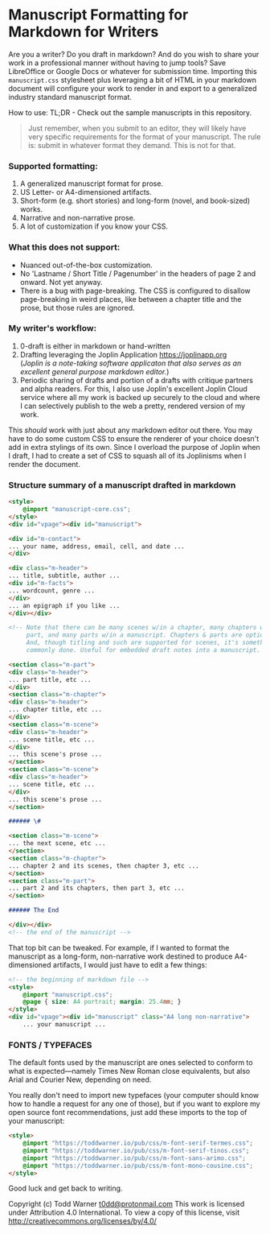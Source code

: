# Manuscript Formatting for Markdown for Writers

Are you a writer? Do you draft in markdown? And do you wish to share your work
in a professional manner without having to jump tools? Save LibreOffice or
Google Docs or whatever for submission time. Importing this `manuscript.css`
stylesheet plus leveraging a bit of HTML in your markdown document will
configure your work to render in and export to a generalized industry standard
manuscript format.

How to use: TL;DR - Check out the sample manuscripts in this repository.

> Just remember, when you submit to an editor, they will likely have very
> specific requirements for the format of your manuscript. The rule is: submit
> in whatever format they demand. This is not for that.

### Supported formatting:

1. A generalized manuscript format for prose.
2. US Letter- or A4-dimensioned artifacts.
3. Short-form (e.g. short stories) and long-form (novel, and book-sized) works.
4. Narrative and non-narrative prose.
5. A lot of customization if you know your CSS.

### What this does not support:

- Nuanced out-of-the-box customization.
- No 'Lastname / Short Title / Pagenumber' in the headers of page 2 and onward.
  Not yet anyway.
- There is a bug with page-breaking. The CSS is configured to disallow
  page-breaking in weird places, like between a chapter title and the prose, but
  those rules are ignored.

### My writer's workflow:
1. 0-draft is either in markdown or hand-written
2. Drafting leveraging the Joplin Application <https://joplinapp.org>  
   (_Joplin is a note-taking software applicaton that also serves as an
     excellent general purpose markdown editor._)
3. Periodic sharing of drafts and portion of a drafts with critique partners
   and alpha readers. For this, I also use Joplin's excellent Joplin Cloud
   service where all my work is backed up securely to the cloud and where I can
   selectively publish to the web a pretty, rendered version of my work.

This *should* work with just about any markdown editor out there. You may have
to do some custom CSS to ensure the renderer of your choice doesn't add in extra
stylings of its own. Since I overload the purpose of Joplin when I draft, I had
to create a set of CSS to squash all of its Joplinisms when I render the
document.

### Structure summary of a manuscript drafted in markdown

```markdown
<style>
    @import "manuscript-core.css";
</style>
<div id="vpage"><div id="manuscript">

<div id="m-contact">
... your name, address, email, cell, and date ...
</div>

<div class="m-header">
... title, subtitle, author ...
<div id="m-facts">
... wordcount, genre ...  
</div>
... an epigraph if you like ...
</div></div>

<!-- Note that there can be many scenes w/in a chapter, many chapters w/in a
     part, and many parts w/in a manuscript. Chapters & parts are optional.
     And, though titling and such are supported for scenes, it's something
     commonly done. Useful for embedded draft notes into a manuscript. -->

<section class="m-part">
<div class="m-header">
... part title, etc ...
</div>
<section class="m-chapter">
<div class="m-header">
... chapter title, etc ...
</div>
<section class="m-scene">
<div class="m-header">
... scene title, etc ...
</div>
... this scene's prose ...
</section>
<section class="m-scene">
<div class="m-header">
... scene title, etc ...
</div>
... this scene's prose ...
</section>

###### \#

<section class="m-scene">
... the next scene, etc ...
</section>
<section class="m-chapter">
... chapter 2 and its scenes, then chapter 3, etc ...
</section>
<section class="m-part">
... part 2 and its chapters, then part 3, etc ...
</section>

###### The End

</div></div>
<!-- the end of the manuscript -->
```

That top bit can be tweaked. For example, if I wanted to format the manuscript
as a long-form, non-narrative work destined to produce A4-dimensioned
artifacts, I would just have to edit a few things:

```markdown
<!-- the beginning of markdown file -->
<style>
    @import "manuscript.css";
    @page { size: A4 portrait; margin: 25.4mm; }
</style>
<div id="vpage"><div id="manuscript" class="A4 long non-narrative">
    ... your manuscript ...
```

### FONTS / TYPEFACES

The default fonts used by the manuscript are ones selected to conform to what
is expected—namely Times New Roman close equivalents, but also Arial and
Courier New, depending on need.

You really don't need to import new typefaces (your computer should know how to
handle a request for any one of those), but if you want to explore my open
source font recommendations, just add these imports to the top of your
manuscript:

```markdown
<style>
    @import "https://toddwarner.io/pub/css/m-font-serif-termes.css";
    @import "https://toddwarner.io/pub/css/m-font-serif-tinos.css";
    @import "https://toddwarner.io/pub/css/m-font-sans-arimo.css";
    @import "https://toddwarner.io/pub/css/m-font-mono-cousine.css";
</style>
```

Good luck and get back to writing.

Copyright (c) Todd Warner <t0dd@protonmail.com>
This work is licensed under Attribution 4.0 International. To view a copy
of this license, visit http://creativecommons.org/licenses/by/4.0/

